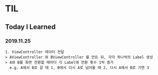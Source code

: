 # TIL
## Today I Learned


### 2019.11.25

`````````````````
1. ViewController 데이터 전달
> AViewController 와 BViewController 를 만든 뒤, 각각 하나씩의 Label 생성
> A와 B를 화면 전환할 때마다 각 Label에 전환 횟수 1씩 증가
  e.g. A에서 B로 갈 때 1, B에서 다시 A로 넘어올 때 2, 다시 A에서 B로 가면 3

``````````````````
